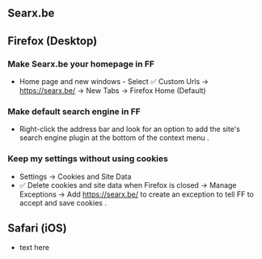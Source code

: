 ## Searx.be

## Firefox (Desktop)

### Make Searx.be your homepage in FF

- Home page and new windows - Select ✅ Custom Urls -> https://searx.be/ -> New Tabs -> Firefox Home (Default)

### Make default search engine in FF

- Right-click the address bar and look for an option to add the site's search engine plugin at the bottom of the context menu .

### Keep my settings without using cookies

- Settings -> Cookies and Site Data
- ✅ Delete cookies and site data when Firefox is closed -> Manage Exceptions -> Add https://searx.be/ to create an exception to tell FF to accept and save cookies .

## Safari (iOS)

- text here
